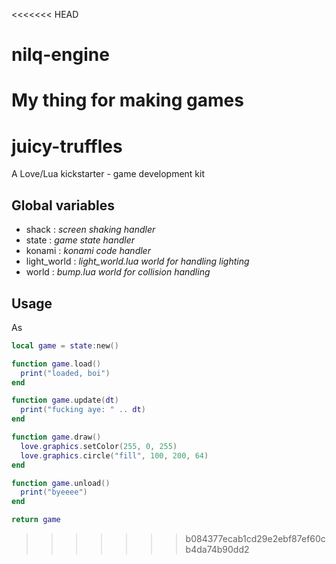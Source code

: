 <<<<<<< HEAD
# nilq-engine
My thing for making games
=======
# juicy-truffles
A Love/Lua kickstarter - game development kit

Global variables
---

- shack : *screen shaking handler*
- state : *game state handler*
- konami : *konami code handler*
- light_world : *light_world.lua world for handling lighting*
- world : *bump.lua world for collision handling*

Usage
---

As

```lua
local game = state:new()

function game.load()
  print("loaded, boi")
end

function game.update(dt)
  print("fucking aye: " .. dt)
end

function game.draw()
  love.graphics.setColor(255, 0, 255)
  love.graphics.circle("fill", 100, 200, 64)
end

function game.unload()
  print("byeeee")
end

return game
```
>>>>>>> b084377ecab1cd29e2ebf87ef60cb4da74b90dd2
